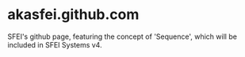 akasfei.github.com
==================

SFEI's github page, featuring the concept of 'Sequence', which will be included
in SFEI Systems v4.